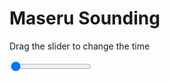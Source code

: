 <h1>Maseru Sounding</h1>
<p>Drag the slider to change the time</p>

<div class="slidecontainer">
<input oninput='setImage(this)' class="slider" type="range" min="0" max="2" value="0" step="1" />
<img id='img'/>
</div>

<script>
var img = document.getElementById('img');
var img_array = ['/assets/images/skwt/skd_maseru_wrfout_d01_2020-04-28_12:00:00.png',
'/assets/images/skwt/skd_maseru_wrfout_d01_2020-04-28_18:00:00.png',];
function setImage(obj)
{
        var value = obj.value;
        img.src = img_array[value];

}
</script>
